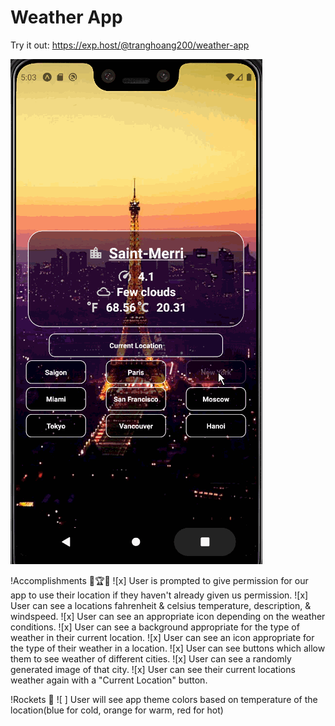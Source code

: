 # Weather App

Try it out: https://exp.host/@tranghoang200/weather-app

![](./assets/demo.gif)

!Accomplishments 🥇🏆💯
![x] User is prompted to give permission for our app to use their location if they haven't already given us permission.
![x] User can see a locations fahrenheit & celsius temperature, description, & windspeed.
![x] User can see an appropriate icon depending on the weather conditions.
![x] User can see a background appropriate for the type of weather in their current location.
![x] User can see an icon appropriate for the type of their weather in a location.
![x] User can see buttons which allow them to see weather of different cities.
![x] User can see a randomly generated image of that city.
![x] User can see their current locations weather again with a "Current Location" button.

!Rockets 🚀
![ ] User will see app theme colors based on temperature of the location(blue for cold, orange for warm, red for hot)